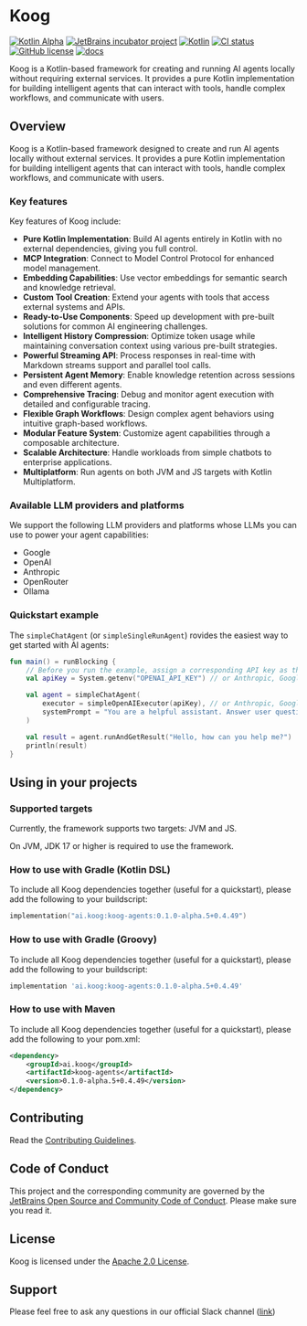 # Koog

[![Kotlin Alpha](https://kotl.in/badges/alpha.svg)](https://kotlinlang.org/docs/components-stability.html)
[![JetBrains incubator project](https://jb.gg/badges/incubator.svg)](https://github.com/JetBrains#jetbrains-on-github)
[![Kotlin](https://img.shields.io/badge/kotlin-2.1-blue.svg?logo=kotlin)](http://kotlinlang.org)
[![CI status](https://img.shields.io/github/checks-status/JetBrains/koog/main)](https://github.com/JetBrains/koog/actions?query=branch%3Amain)
[![GitHub license](https://img.shields.io/github/license/JetBrains/koog)](LICENSE)
[![docs](https://img.shields.io/badge/documentation-blue)](https://docs.koog.ai)
<!-- TODO: maven central link -->


Koog is a Kotlin-based framework for creating and running AI agents locally without requiring external services.
It provides a pure Kotlin implementation for building intelligent agents that can interact with tools,
handle complex workflows, and communicate with users.

## Overview

Koog is a Kotlin-based framework designed to create and run AI agents locally without external
services. It provides a pure Kotlin implementation for building intelligent agents that can interact with
tools, handle complex workflows, and communicate with users.

### Key features

Key features of Koog include:

- **Pure Kotlin Implementation**: Build AI agents entirely in Kotlin with no external dependencies, giving you full control.
- **MCP Integration**: Connect to Model Control Protocol for enhanced model management.
- **Embedding Capabilities**: Use vector embeddings for semantic search and knowledge retrieval.
- **Custom Tool Creation**: Extend your agents with tools that access external systems and APIs.
- **Ready-to-Use Components**: Speed up development with pre-built solutions for common AI engineering challenges.
- **Intelligent History Compression**: Optimize token usage while maintaining conversation context using various pre-built strategies.
- **Powerful Streaming API**: Process responses in real-time with Markdown streams support and parallel tool calls.
- **Persistent Agent Memory**: Enable knowledge retention across sessions and even different agents.
- **Comprehensive Tracing**: Debug and monitor agent execution with detailed and configurable tracing.
- **Flexible Graph Workflows**: Design complex agent behaviors using intuitive graph-based workflows.
- **Modular Feature System**: Customize agent capabilities through a composable architecture.
- **Scalable Architecture**: Handle workloads from simple chatbots to enterprise applications.
- **Multiplatform**: Run agents on both JVM and JS targets with Kotlin Multiplatform.


### Available LLM providers and platforms

We support the following LLM providers and platforms whose LLMs you can use to power your agent capabilities:

- Google
- OpenAI
- Anthropic
- OpenRouter
- Ollama

### Quickstart example

The `simpleChatAgent` (or `simpleSingleRunAgent`) rovides the easiest way to get started with AI agents:

```kotlin
fun main() = runBlocking {
    // Before you run the example, assign a corresponding API key as the `YOUR_API_TOKEN` environment variable. For details, see [Getting started](simple-api-getting-started.md).
    val apiKey = System.getenv("OPENAI_API_KEY") // or Anthropic, Google, OpenRouter, etc.

    val agent = simpleChatAgent(
        executor = simpleOpenAIExecutor(apiKey), // or Anthropic, Google, OpenRouter, etc.
        systemPrompt = "You are a helpful assistant. Answer user questions concisely."
    )

    val result = agent.runAndGetResult("Hello, how can you help me?")
    println(result)
}
```


## Using in your projects

### Supported targets

Currently, the framework supports two targets: JVM and JS.

On JVM, JDK 17 or higher is required to use the framework.
### How to use with Gradle (Kotlin DSL)
To include all Koog dependencies together (useful for a quickstart), please add the following to your buildscript:
```kotlin
implementation("ai.koog:koog-agents:0.1.0-alpha.5+0.4.49")
```

### How to use with Gradle (Groovy)
To include all Koog dependencies together (useful for a quickstart), please add the following to your buildscript:
```groovy
implementation 'ai.koog:koog-agents:0.1.0-alpha.5+0.4.49'
```

### How to use with Maven
To include all Koog dependencies together (useful for a quickstart), please add the following to your pom.xml:
```xml
<dependency>
    <groupId>ai.koog</groupId>
    <artifactId>koog-agents</artifactId>
    <version>0.1.0-alpha.5+0.4.49</version>
</dependency>
```

## Contributing
Read the [Contributing Guidelines](CONTRIBUTING.md).

## Code of Conduct
This project and the corresponding community are governed by the [JetBrains Open Source and Community Code of Conduct](https://github.com/jetbrains#code-of-conduct). Please make sure you read it.

## License
Koog is licensed under the [Apache 2.0 License](LICENSE).

## Support

Please feel free to ask any questions in our official Slack channel ([link](https://kotlinlang.slack.com/archives/C08SLB97W23))
